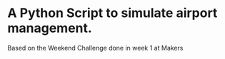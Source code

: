 # A Python Script to simulate airport management.

Based on the Weekend Challenge done in week 1 at Makers